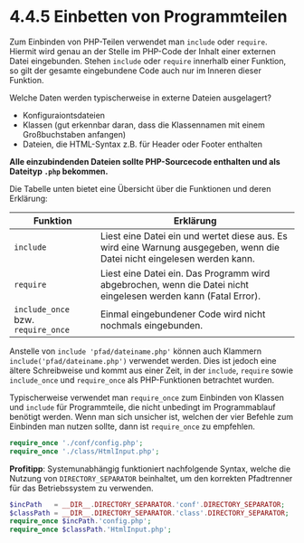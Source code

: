 # 4.4.5 Einbetten von Programmteilen

Zum Einbinden von PHP-Teilen verwendet man `include` oder `require`. Hiermit wird genau an der Stelle im PHP-Code der Inhalt einer externen Datei eingebunden. Stehen `include` oder `require` innerhalb einer Funktion, so gilt der gesamte eingebundene Code auch nur im Inneren dieser Funktion. 

Welche Daten werden typischerweise in externe Dateien ausgelagert? 

- Konfiguraiontsdateien
- Klassen (gut erkennbar daran, dass die Klassennamen mit einem Großbuchstaben anfangen) 
- Dateien, die HTML-Syntax z.B. für Header oder Footer enthalten

**Alle einzubindenden Dateien sollte PHP-Sourcecode enthalten und als Dateityp `.php` bekommen.**

Die Tabelle unten bietet eine Übersicht über die Funktionen und deren Erklärung:

| Funktion          | Erklärung                                                                                       |
|-------------------|-------------------------------------------------------------------------------------------------|
| `include`         | Liest eine Datei ein und wertet diese aus. Es wird eine Warnung ausgegeben, wenn die Datei nicht eingelesen werden kann. |
| `require`         | Liest eine Datei ein. Das Programm wird abgebrochen, wenn die Datei nicht eingelesen werden kann (Fatal Error). |
| `include_once` bzw. `require_once` | Einmal eingebundener Code wird nicht nochmals eingebunden. |

Anstelle von `include 'pfad/dateiname.php'` können auch Klammern `include('pfad/dateiname.php')` verwendet werden. Dies ist jedoch eine ältere Schreibweise und kommt aus einer Zeit, in der `include`, `require` sowie `include_once` und `require_once` als PHP-Funktionen betrachtet wurden.

Typischerweise verwendet man `require_once` zum Einbinden von Klassen und `include` für Programmteile, die nicht unbedingt im Programmablauf benötigt werden. Wenn man sich unsicher ist, welchen der vier Befehle zum Einbinden man nutzen sollte, dann ist `require_once` zu empfehlen. 

```php linenums="1"
require_once './conf/config.php';
require_once './class/HtmlInput.php';
```


**Profitipp**: Systemunabhängig funktioniert nachfolgende Syntax, welche die Nutzung von `DIRECTORY_SEPARATOR` beinhaltet, um den korrekten Pfadtrenner für das Betriebssystem zu verwenden.


```php linenums="1"
$incPath   = __DIR__.DIRECTORY_SEPARATOR.'conf'.DIRECTORY_SEPARATOR;
$classPath = __DIR__.DIRECTORY_SEPARATOR.'class'.DIRECTORY_SEPARATOR;
require_once $incPath.'config.php';
require_once $classPath.'HtmlInput.php';
```

